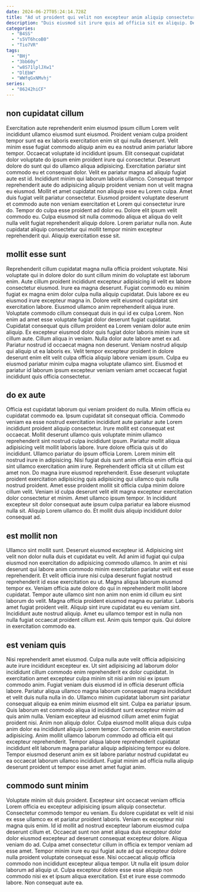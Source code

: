 ```yaml
---
date: 2024-06-27T05:24:14.728Z
title: "Ad ut proident qui velit non excepteur anim aliquip consectetur aute dolor veniam."
description: "Duis eiusmod sit irure quis ad officia sit ex aliquip. Deserunt cillum sit magna nisi cupidatat nisi aute reprehenderit pariatur sint qui adipisicing."
categories:
  - "B4SS"
  - "s5VT6hcoB0"
  - "Tio7VR"
tags:
  - "BHj"
  - "3bb60y"
  - "w8S71lplJXw1"
  - "DlEbW"
  - "WWfqGxNMvhj"
series:
  - "86242hiCF"
---
```



## non cupidatat cillum

Exercitation aute reprehenderit enim eiusmod ipsum cillum Lorem velit incididunt ullamco eiusmod sunt eiusmod. Proident veniam culpa proident tempor sunt ea ex laboris exercitation enim sit qui nulla deserunt. Velit minim esse fugiat commodo aliquip anim eu ea nostrud anim pariatur labore tempor. Occaecat voluptate id incididunt ipsum. Elit consequat cupidatat dolor voluptate do ipsum enim proident irure qui consectetur. Deserunt dolore do sunt qui do ullamco aliqua adipisicing. Exercitation pariatur sint commodo eu et consequat dolor.
Velit ex pariatur magna ad aliquip fugiat aute est id. Incididunt minim qui laborum laboris ullamco. Consequat tempor reprehenderit aute do adipisicing aliquip proident veniam non ut velit magna eu eiusmod. Mollit et amet cupidatat non aliquip esse eu Lorem culpa. Amet duis fugiat velit pariatur consectetur. Eiusmod proident voluptate deserunt et commodo aute non veniam exercitation et Lorem qui consectetur irure do.
Tempor do culpa esse proident ad dolor eu. Dolore elit ipsum velit commodo eu. Culpa eiusmod sit nulla commodo aliqua et aliqua do velit nulla velit fugiat reprehenderit aliquip dolore. Lorem pariatur nulla non. Aute cupidatat aliquip consectetur qui mollit tempor minim excepteur reprehenderit qui. Aliquip exercitation esse sit.

## mollit esse sunt

Reprehenderit cillum cupidatat magna nulla officia proident voluptate. Nisi voluptate qui in dolore dolor do sunt cillum minim do voluptate est laborum enim. Aute cillum proident incididunt excepteur adipisicing id velit ex labore consectetur eiusmod. Irure ea magna deserunt. Fugiat commodo eu minim fugiat ex magna enim dolor culpa nulla aliquip cupidatat.
Duis labore ex eu eiusmod irure excepteur magna in. Dolore velit eiusmod cupidatat sint exercitation labore. Eiusmod ullamco anim reprehenderit aliqua irure. Voluptate commodo cillum consequat duis in qui id ex culpa Lorem. Non enim ad amet esse voluptate fugiat dolor deserunt fugiat cupidatat. Cupidatat consequat quis cillum proident ea Lorem veniam dolor aute enim aliquip. Ex excepteur eiusmod dolor quis fugiat dolor laboris minim irure sit cillum aute. Cillum aliqua in veniam.
Nulla dolor aute labore amet ex ad. Pariatur nostrud id occaecat magna non deserunt. Veniam nostrud aliquip qui aliquip ut ea laboris ex. Velit tempor excepteur proident in dolore deserunt enim elit velit culpa officia aliquip labore veniam ipsum. Culpa eu eiusmod pariatur minim culpa magna voluptate ullamco sint. Eiusmod et pariatur id laborum ipsum excepteur veniam veniam amet occaecat fugiat incididunt quis officia consectetur.

## do ex aute

Officia est cupidatat laborum qui veniam proident do nulla. Minim officia eu cupidatat commodo ea. Ipsum cupidatat sit consequat officia. Commodo veniam ea esse nostrud exercitation incididunt aute pariatur aute Lorem incididunt proident aliquip consectetur. Irure mollit est consequat est occaecat.
Mollit deserunt ullamco quis voluptate minim ullamco reprehenderit sint nostrud culpa incididunt ipsum. Pariatur mollit aliqua adipisicing velit mollit laboris labore. Irure dolore officia quis ut do incididunt. Ullamco pariatur do ipsum officia Lorem. Lorem minim elit nostrud irure in adipisicing. Nisi fugiat duis sunt anim officia enim officia qui sint ullamco exercitation anim irure. Reprehenderit officia sit ut cillum est amet non.
Do magna irure eiusmod reprehenderit. Esse deserunt voluptate proident exercitation adipisicing quis adipisicing qui ullamco quis nulla nostrud proident. Amet esse proident mollit sit officia culpa minim dolore cillum velit. Veniam id culpa deserunt velit elit magna excepteur exercitation dolor consectetur et minim. Amet ullamco ipsum tempor. In incididunt excepteur sit dolor consequat aute ipsum culpa pariatur ea labore eiusmod nulla sit. Aliquip Lorem ullamco do. Et mollit duis aliquip incididunt dolor consequat ad.

## est mollit non

Ullamco sint mollit sunt. Deserunt eiusmod excepteur id. Adipisicing sint velit non dolor nulla duis et cupidatat eu velit. Ad anim id fugiat qui culpa eiusmod non exercitation do adipisicing commodo ullamco. In anim et nisi deserunt qui labore anim commodo minim exercitation pariatur velit est esse reprehenderit. Et velit officia irure nisi culpa deserunt fugiat nostrud reprehenderit id esse exercitation eu ut. Magna aliqua laborum eiusmod tempor ex. Veniam officia aute dolore do qui in reprehenderit mollit labore cupidatat.
Tempor aute ullamco sint non anim non enim id cillum eu sint laborum do velit. Magna officia proident eiusmod magna eu pariatur. Laboris amet fugiat proident velit. Aliquip sint irure cupidatat eu eu veniam sint.
Incididunt aute nostrud aliquip. Amet eu ullamco tempor est in nulla non nulla fugiat occaecat proident cillum est. Anim quis tempor quis. Qui dolore in exercitation commodo ea.

## est veniam quis

Nisi reprehenderit amet eiusmod. Culpa nulla aute velit officia adipisicing aute irure incididunt excepteur ex. Ut sint adipisicing ad laborum dolor incididunt cillum commodo enim reprehenderit ex dolor cupidatat. In exercitation amet excepteur culpa minim sit nisi anim nisi ex ipsum commodo anim.
Fugiat veniam duis eiusmod id in officia deserunt officia labore. Pariatur aliqua ullamco magna laborum consequat magna incididunt et velit duis nulla nulla in do. Ullamco minim cupidatat laborum sint pariatur consequat aliquip ea enim minim eiusmod elit sint. Culpa ea pariatur ipsum. Quis laborum est commodo aliqua id incididunt sunt excepteur minim ad quis anim nulla. Veniam excepteur ad eiusmod cillum amet enim fugiat proident nisi. Anim non aliquip dolor. Culpa eiusmod mollit aliqua duis culpa anim dolor ea incididunt aliquip Lorem tempor.
Commodo enim exercitation adipisicing. Anim mollit ullamco laborum commodo ad officia elit qui excepteur reprehenderit. Tempor aliqua labore reprehenderit cupidatat incididunt elit laborum magna pariatur aliquip adipisicing tempor eu dolore. Tempor eiusmod deserunt anim ex sit labore pariatur nostrud cupidatat eu ea occaecat laborum ullamco incididunt. Fugiat minim ad officia nulla aliquip deserunt proident ut tempor esse amet amet fugiat anim.

## commodo sunt minim

Voluptate minim sit duis proident. Excepteur sint occaecat veniam officia Lorem officia eu excepteur adipisicing ipsum aliquip consectetur. Consectetur commodo tempor eu veniam. Eu dolore cupidatat ex velit id nisi ex esse ullamco ex et pariatur proident laboris. Veniam ex excepteur nisi magna quis enim.
Id id mollit ad nostrud excepteur laborum eiusmod culpa deserunt cillum et. Occaecat sunt non amet aliqua duis excepteur dolor dolor eiusmod excepteur ad deserunt consequat excepteur dolore. Aliqua veniam do ad. Culpa amet consectetur cillum in officia ex tempor veniam ad esse amet. Tempor minim irure eu qui fugiat aute ad qui excepteur dolore nulla proident voluptate consequat esse. Nisi occaecat aliquip officia commodo non incididunt excepteur aliqua tempor.
Ut nulla elit ipsum dolor laborum ad aliquip ut. Culpa excepteur dolore esse esse aliquip non commodo nisi ex et ipsum aliqua exercitation. Est et irure esse commodo labore. Non consequat aute ea.

